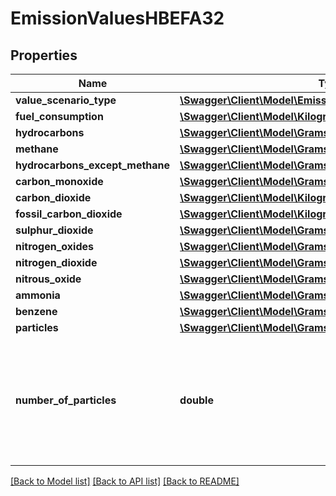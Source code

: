 # EmissionValuesHBEFA32

## Properties
Name | Type | Description | Notes
------------ | ------------- | ------------- | -------------
**value_scenario_type** | [**\Swagger\Client\Model\EmissionValueScenarioTypeHBEFA32**](EmissionValueScenarioTypeHBEFA32.md) |  | 
**fuel_consumption** | [**\Swagger\Client\Model\Kilograms**](Kilograms.md) |  | 
**hydrocarbons** | [**\Swagger\Client\Model\Grams**](Grams.md) |  | 
**methane** | [**\Swagger\Client\Model\Grams**](Grams.md) |  | 
**hydrocarbons_except_methane** | [**\Swagger\Client\Model\Grams**](Grams.md) |  | 
**carbon_monoxide** | [**\Swagger\Client\Model\Grams**](Grams.md) |  | 
**carbon_dioxide** | [**\Swagger\Client\Model\Kilograms**](Kilograms.md) |  | 
**fossil_carbon_dioxide** | [**\Swagger\Client\Model\Kilograms**](Kilograms.md) |  | 
**sulphur_dioxide** | [**\Swagger\Client\Model\Grams**](Grams.md) |  | 
**nitrogen_oxides** | [**\Swagger\Client\Model\Grams**](Grams.md) |  | 
**nitrogen_dioxide** | [**\Swagger\Client\Model\Grams**](Grams.md) |  | 
**nitrous_oxide** | [**\Swagger\Client\Model\Grams**](Grams.md) |  | 
**ammonia** | [**\Swagger\Client\Model\Grams**](Grams.md) |  | 
**benzene** | [**\Swagger\Client\Model\Grams**](Grams.md) |  | 
**particles** | [**\Swagger\Client\Model\Grams**](Grams.md) |  | 
**number_of_particles** | **double** | The number of particles (expressed as double bacause it could be greater than max int). | 

[[Back to Model list]](../../README.md#documentation-for-models) [[Back to API list]](../../README.md#documentation-for-api-endpoints) [[Back to README]](../../README.md)

